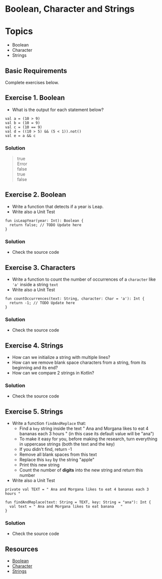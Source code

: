 
# Boolean, Character and Strings

# Topics
- Boolean
- Character
- Strings

## Basic Requirements

Complete exercises below.

## Exercise 1. Boolean

- What is the output for each statement below?

```
val a = (10 > 9)
val b = (10 = 9)
val c = (10 == 9)
val d = ((10 > 5) && (5 < 1)).not()
val e = a && c
```

### Solution

> true  
> Error  
> false  
> true  
> false  

## Exercise 2. Boolean

- Write a function that detects if a year is Leap.
- Write also a Unit Test

```
fun isLeapYear(year: Int): Boolean {
  return false; // TODO Update here
}
```

### Solution

- Check the source code

## Exercise 3. Characters

- Write a function to count the number of occurrences of a `character` like `'a'` inside a string `text`
- Write also a Unit Test

```
fun countOccurrences(text: String, character: Char = 'a'): Int {
  return -1; // TODO Update here
} 
```

### Solution

- Check the source code

## Exercise 4. Strings

- How can we initialize a string with multiple lines?
- How can we remove blank space characters from a string, from its beginning and its end?
- How can we compare 2 strings in Kotlin?

### Solution

- Check the source code

## Exercise 5. Strings

- Write a function `findAndReplace` that:
  - Find a `key` string inside the text " Ana and Morgana likes to eat 4 bananas each 3 hours   " (in this case its default value will be "ana")
  - To make it easy for you, before making the research, turn everything in uppercase strings (both the text and the key)
  - If you didn't find, return -1
  - Remove all blank spaces from this text
  - Replace this `key` by the string "apple"
  - Print this new string
  - Count the number of **digits** into the new string and return this number
- Write also a Unit Test

```
private val TEXT = " Ana and Morgana likes to eat 4 bananas each 3 hours "

fun findAndReplace(text: String = TEXT, key: String = "ana"): Int {
  val text = " Ana and Morgana likes to eat banana   "
}
```

### Solution

- Check the source code

## Resources

- [Boolean](https://www.w3schools.com/kotlin/kotlin_booleans.php)
- [Character](https://tutorialwing.com/kotlin-character-tutorial-example/)
- [Strings](https://www.w3schools.com/kotlin/kotlin_strings.php)
